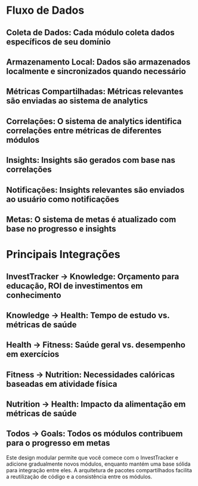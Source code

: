 # Fluxo de Dados

## Coleta de Dados: Cada módulo coleta dados específicos de seu domínio
## Armazenamento Local: Dados são armazenados localmente e sincronizados quando necessário
## Métricas Compartilhadas: Métricas relevantes são enviadas ao sistema de analytics
## Correlações: O sistema de analytics identifica correlações entre métricas de diferentes módulos
## Insights: Insights são gerados com base nas correlações
## Notificações: Insights relevantes são enviados ao usuário como notificações
## Metas: O sistema de metas é atualizado com base no progresso e insights

# Principais Integrações

## InvestTracker → Knowledge: Orçamento para educação, ROI de investimentos em conhecimento
## Knowledge → Health: Tempo de estudo vs. métricas de saúde
## Health → Fitness: Saúde geral vs. desempenho em exercícios
## Fitness → Nutrition: Necessidades calóricas baseadas em atividade física
## Nutrition → Health: Impacto da alimentação em métricas de saúde
## Todos → Goals: Todos os módulos contribuem para o progresso em metas

Este design modular permite que você comece com o InvestTracker e adicione gradualmente novos módulos, enquanto mantém uma base sólida para integração entre eles. A arquitetura de pacotes compartilhados facilita a reutilização de código e a consistência entre os módulos.